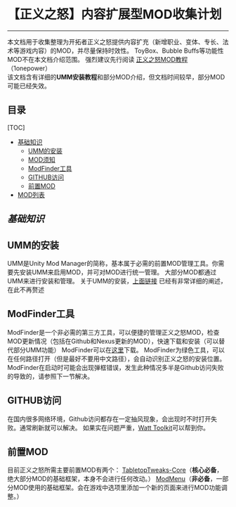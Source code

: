 # 【正义之怒】内容扩展型MOD收集计划
-------------------------------------------

本文档用于收集整理为开拓者正义之怒提供内容扩充（新增职业、变体、专长、法术等游戏内容）的MOD，并尽量保持时效性。
ToyBox、Bubble Buffs等功能性MOD不在本文档介绍范围。
强烈建议先行阅读
[正义之怒MOD教程](https://github.com/1onepower/KM-WotR_Modding_Wiki/blob/main/%E4%B8%AD%E6%96%87%E7%89%88.md) （1onepower）<br>
该文档含有详细的**UMM安装教程**和部分MOD介绍，但文档时间较早，部分MOD可能已经失效。

## 目录
[TOC]
- [基础知识](#前置安装)
  - [UMM的安装](#UMM的安装)
  - [MOD须知](#MOD须知)
  - [ModFinder工具](#ModFinder工具)
  - [GITHUB访问](#GITHUB访问)
  - [前置MOD](#前置MOD)
- [MOD列表](#MOD列表)

## *基础知识*

## UMM的安装
UMM是Unity Mod Manager的简称，基本属于必需的前置MOD管理工具。你需要先安装UMM来启用MOD，并可对MOD进行统一管理。
大部分MOD都通过UMM来进行安装和管理。
关于UMM的安装，[上面链接](https://github.com/1onepower/KM-WotR_Modding_Wiki/blob/main/%E4%B8%AD%E6%96%87%E7%89%88.md) 已经有非常详细的阐述，在此不再赘述

## ModFinder工具
ModFinder是一个非必需的第三方工具，可以便捷的管理正义之怒MOD，检查MOD更新情况（包括在Github和Nexus更新的MOD），快速下载和安装（可以替代部分UMM功能）
ModFinder可以在[这里](https://github.com/Pathfinder-WOTR-Modding-Community/ModFinder)下载。
ModFinder为绿色工具，可以在任何路径打开（但是最好不要用中文路径），会自动识别正义之怒的安装位置。
ModFinder在启动时可能会出现弹框错误，发生此种情况多半是Github访问失败的导致的，请参照下一节解决。

## GITHUB访问
在国内很多网络环境，Github访问都存在一定抽风现象，会出现时不时打开失败。通常刷新就可以解决。
如果实在问题严重，[Watt Toolkit](https://steampp.net/)可以帮到你。

## 前置MOD
目前正义之怒所需主要前置MOD有两个：
[TabletopTweaks-Core](https://github.com/Vek17/TabletopTweaks-Core)（**核心必备**，绝大部分MOD的基础框架，本身不会进行任何改动。）
[ModMenu](https://github.com/WittleWolfie/ModMenu)（**非必备**，一部分MOD使用的基础框架。会在游戏中选项里添加一个新的页面来进行MOD功能调整。）



